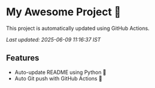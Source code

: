 # My Awesome Project 🚀

This project is automatically updated using GitHub Actions.

_Last updated: 2025-06-09 11:16:37 IST_

## Features
- Auto-update README using Python 🐍
- Auto Git push with GitHub Actions 🤖
